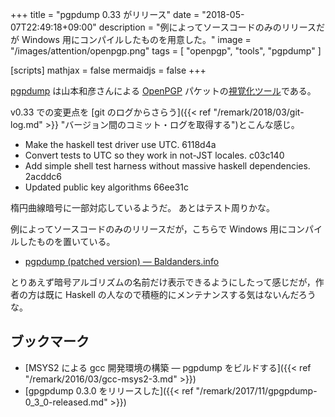 +++
title = "pgpdump 0.33 がリリース"
date = "2018-05-07T22:49:18+09:00"
description = "例によってソースコードのみのリリースだが Windows 用にコンパイルしたものを用意した。"
image = "/images/attention/openpgp.png"
tags  = [ "openpgp", "tools", "pgpdump" ]

[scripts]
  mathjax = false
  mermaidjs = false
+++

[pgpdump] は山本和彦さんによる [OpenPGP] パケットの[視覚化ツール](http://www.mew.org/~kazu/proj/pgpdump/ja/)である。

v0.33 での変更点を [git のログからさらう]({{< ref "/remark/2018/03/git-log.md" >}} "バージョン間のコミット・ログを取得する")とこんな感じ。

- Make the haskell test driver use UTC. 6118d4a
- Convert tests to UTC so they work in not-JST locales. c03c140
- Add simple shell test harness without massive haskell dependencies. 2acddc6
- Updated public key algorithms 66ee31c

楕円曲線暗号に一部対応しているようだ。
あとはテスト周りかな。

例によってソースコードのみのリリースだが，こちらで Windows 用にコンパイルしたものを置いている。

- [pgpdump (patched version) — Baldanders.info](https://baldanders.info/spiegel/pgpdump/)

とりあえず暗号アルゴリズムの名前だけ表示できるようにしたって感じだが，作者の方は既に Haskell の人なので積極的にメンテナンスする気はないんだろうな。

## ブックマーク

- [MSYS2 による gcc 開発環境の構築 ― pgpdump をビルドする]({{< ref "/remark/2016/03/gcc-msys2-3.md" >}})
- [gpgpdump 0.3.0 をリリースした]({{< ref "/remark/2017/11/gpgpdump-0_3_0-released.md" >}})

[OpenPGP]: http://openpgp.org/
[pgpdump]: https://github.com/kazu-yamamoto/pgpdump "kazu-yamamoto/pgpdump: A PGP packet visualizer"
